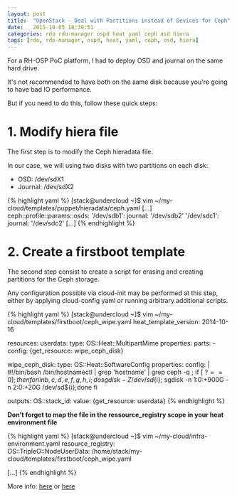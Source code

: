```yaml
---
layout: post
title:  "OpenStack - Deal with Partitions instead of Devices for Ceph"
date:   2015-10-05 18:30:51
categories: rdo rdo-manager ospd heat yaml ceph osd hiera
tags: [rdo, rdo-manager, ospd, heat, yaml, ceph, osd, hiera]
---
```

For a RH-OSP PoC platform, I had to deploy OSD and journal on the same hard drive.          
            
It's not recommended to have both on the same disk because you're going to have bad IO performance.         
            
But if you need to do this, follow these quick steps:           
            
# 1. Modify hiera file		
            
The first step is to modify the Ceph hieradata file.        
	    
In our case, we will using two disks with two partitions on each disk:          
        
* OSD: /dev/sdX1
* Journal: /dev/sdX2
        
{% highlight yaml %}
[stack@undercloud ~]$ vim ~/my-cloud/templates/puppet/hieradata/ceph.yaml
[...]
ceph::profile::params::osds:
  '/dev/sdb1':
      journal: '/dev/sdb2'
  '/dev/sdc1':
      journal: '/dev/sdc2'
[...]
{% endhighlight %}

# 2. Create a firstboot template	
        
The second step consist to create a script for erasing and creating partitions for the Ceph storage.	
	        
Any configuration possible via cloud-init may be performed at this step, either by applying cloud-config yaml or running arbitrary additional scripts.		
            
{% highlight yaml %}
[stack@undercloud ~]$ vim ~/my-cloud/templates/firstboot/ceph_wipe.yaml
heat_template_version: 2014-10-16

resources:
  userdata:
    type: OS::Heat::MultipartMime
    properties:
      parts:
      - config: {get_resource: wipe_ceph_disk}

  wipe_ceph_disk:
    type: OS::Heat::SoftwareConfig
    properties:
      config: |
        #!/bin/bash
        /bin/hostnamectl | grep 'hostname' | grep ceph -q ;
        if [ $? == 0 ]; then
        for i in {b,c,d,e,f,g,h,i}; do sgdisk -Z /dev/sd${i}; sgdisk -n 1:0:+900G -n 2:0:+20G /dev/sd${i};done
        fi

outputs:
  OS::stack_id:
    value: {get_resource: userdata}
{% endhighlight %}
            
            
**Don't forget to map the file in the ressource_registry scope in your heat environment file**      
        
{% highlight yaml %}
[stack@undercloud ~]$ vim ~/my-cloud/infra-environment.yaml
resource_registry:  
OS::TripleO::NodeUserData: /home/stack/my-cloud/templates/firstboot/ceph_wipe.yaml

[...]
{% endhighlight %}
            
More info: [here](http://docs.openstack.org/developer/tripleo-docs/advanced_deployment/extra_config.html#firstboot-extra-configuration) or [here](https://access.redhat.com/documentation/en-US/Red_Hat_Enterprise_Linux_OpenStack_Platform/7/html/Director_Installation_and_Usage/sect-Advanced-Scenario_3_Using_the_CLI_to_Create_an_Advanced_Overcloud_with_Ceph_Nodes.html#sect-Advanced-Configuring_Ceph_Storage)

